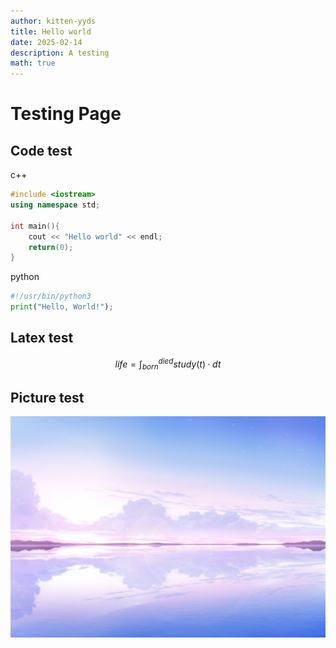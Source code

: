 ```yaml
---
author: kitten-yyds
title: Hello world
date: 2025-02-14
description: A testing
math: true
---
```


# Testing Page
## Code test
c++
```C++
#include <iostream>
using namespace std;

int main(){
    cout << "Hello world" << endl;
    return(0);
}
```

python
```python
#!/usr/bin/python3
print("Hello, World!");
```



## Latex test
$$life=\int_{born}^{died} study(t)·dt$$

## Picture test
![蔚蓝档案](./background.jpg "蔚蓝档案")